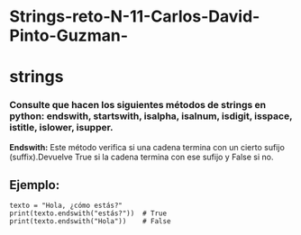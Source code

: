 # Strings-reto-N-11-Carlos-David-Pinto-Guzman-

# strings

### Consulte que hacen los siguientes métodos de strings en python: endswith, startswith, isalpha, isalnum, isdigit, isspace, istitle, islower, isupper.

**Endswith:** 
Este método verifica si una cadena termina con un cierto sufijo (suffix).Devuelve True si la cadena termina con ese sufijo y False si no.

## Ejemplo: 

```pseudocode
texto = "Hola, ¿cómo estás?"
print(texto.endswith("estás?"))  # True
print(texto.endswith("Hola"))    # False 
```
